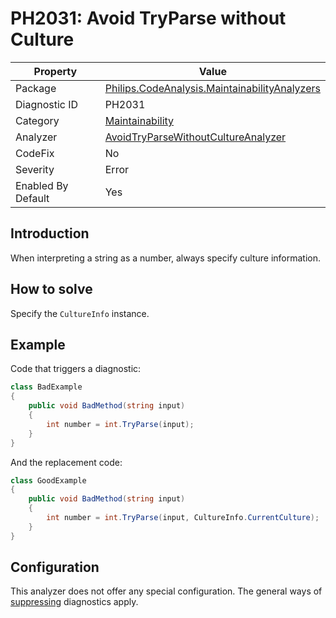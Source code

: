 # PH2031: Avoid TryParse without Culture

| Property | Value  |
|--|--|
| Package | [Philips.CodeAnalysis.MaintainabilityAnalyzers](https://www.nuget.org/packages/Philips.CodeAnalysis.MaintainabilityAnalyzers) |
| Diagnostic ID | PH2031 |
| Category  | [Maintainability](../Maintainability.md) |
| Analyzer | [AvoidTryParseWithoutCultureAnalyzer](https://github.com/philips-software/roslyn-analyzers/blob/main/Philips.CodeAnalysis.MaintainabilityAnalyzers/Maintainability/AvoidTryParseWithoutCultureAnalyzer.cs)
| CodeFix  | No |
| Severity | Error |
| Enabled By Default | Yes |

## Introduction

When interpreting a string as a number, always specify culture information.

## How to solve

Specify the `CultureInfo` instance.

## Example

Code that triggers a diagnostic:
``` cs
class BadExample
{
    public void BadMethod(string input)
    {
        int number = int.TryParse(input);
    }
}

```

And the replacement code:
``` cs
class GoodExample
{
    public void BadMethod(string input)
    {
        int number = int.TryParse(input, CultureInfo.CurrentCulture);
    }
}

```

## Configuration

This analyzer does not offer any special configuration. The general ways of [suppressing](https://learn.microsoft.com/en-us/dotnet/fundamentals/code-analysis/suppress-warnings) diagnostics apply.
